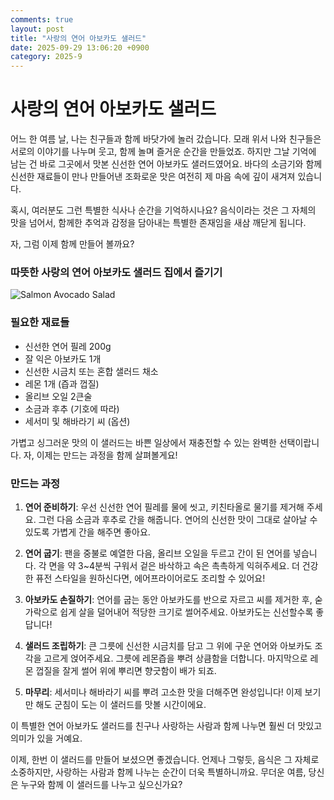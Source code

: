 ```yaml
---
comments: true
layout: post
title: "사랑의 연어 아보카도 샐러드"
date: 2025-09-29 13:06:20 +0900
category: 2025-9
---
```


# 사랑의 연어 아보카도 샐러드

어느 한 여름 날, 나는 친구들과 함께 바닷가에 놀러 갔습니다. 모래 위서 나와 친구들은 서로의 이야기를 나누며 웃고, 함께 놀며 즐거운 순간을 만들었죠. 하지만 그날 기억에 남는 건 바로 그곳에서 맛본 신선한 연어 아보카도 샐러드였어요. 바다의 소금기와 함께 신선한 재료들이 만나 만들어낸 조화로운 맛은 여전히 제 마음 속에 깊이 새겨져 있습니다. 

혹시, 여러분도 그런 특별한 식사나 순간을 기억하시나요? 음식이라는 것은 그 자체의 맛을 넘어서, 함께한 추억과 감정을 담아내는 특별한 존재임을 새삼 깨닫게 됩니다.

자, 그럼 이제 함께 만들어 볼까요?

### 따뜻한 사랑의 연어 아보카도 샐러드 집에서 즐기기

![Salmon Avocado Salad](https://www.themealdb.com/images/media/meals/1549542994.jpg)

### 필요한 재료들

- 신선한 연어 필레 200g  
- 잘 익은 아보카도 1개  
- 신선한 시금치 또는 혼합 샐러드 채소  
- 레몬 1개 (즙과 껍질)  
- 올리브 오일 2큰술  
- 소금과 후추 (기호에 따라)  
- 세서미 및 해바라기 씨 (옵션)  

가볍고 싱그러운 맛의 이 샐러드는 바쁜 일상에서 재충전할 수 있는 완벽한 선택이랍니다. 자, 이제는 만드는 과정을 함께 살펴볼게요!

### 만드는 과정

1. **연어 준비하기**: 우선 신선한 연어 필레를 물에 씻고, 키친타올로 물기를 제거해 주세요. 그런 다음 소금과 후추로 간을 해줍니다. 연어의 신선한 맛이 그대로 살아날 수 있도록 가볍게 간을 해주면 좋아요.

2. **연어 굽기**: 팬을 중불로 예열한 다음, 올리브 오일을 두르고 간이 된 연어를 넣습니다. 각 면을 약 3~4분씩 구워서 겉은 바삭하고 속은 촉촉하게 익혀주세요. 더 건강한 퓨전 스타일을 원하신다면, 에어프라이어로도 조리할 수 있어요!

3. **아보카도 손질하기**: 연어를 굽는 동안 아보카도를 반으로 자르고 씨를 제거한 후, 숟가락으로 쉽게 살을 덜어내어 적당한 크기로 썰어주세요. 아보카도는 신선할수록 좋답니다!

4. **샐러드 조립하기**: 큰 그릇에 신선한 시금치를 담고 그 위에 구운 연어와 아보카도 조각을 고르게 얹어주세요. 그릇에 레몬즙을 뿌려 상큼함을 더합니다. 마지막으로 레몬 껍질을 잘게 썰어 위에 뿌리면 향긋함이 배가 되죠.

5. **마무리**: 세서미나 해바라기 씨를 뿌려 고소한 맛을 더해주면 완성입니다! 이제 보기만 해도 군침이 도는 이 샐러드를 맛볼 시간이에요.

이 특별한 연어 아보카도 샐러드를 친구나 사랑하는 사람과 함께 나누면 훨씬 더 맛있고 의미가 있을 거예요. 

이제, 한번 이 샐러드를 만들어 보셨으면 좋겠습니다. 언제나 그렇듯, 음식은 그 자체로 소중하지만, 사랑하는 사람과 함께 나누는 순간이 더욱 특별하니까요. 무더운 여름, 당신은 누구와 함께 이 샐러드를 나누고 싶으신가요?